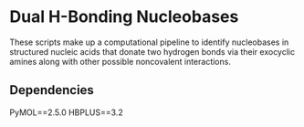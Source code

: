 # Dual H-Bonding Nucleobases

These scripts make up a computational pipeline to identify nucleobases in structured nucleic acids that donate two hydrogen bonds via their exocyclic amines along with other possible noncovalent interactions.

## Dependencies

PyMOL==2.5.0
HBPLUS==3.2
